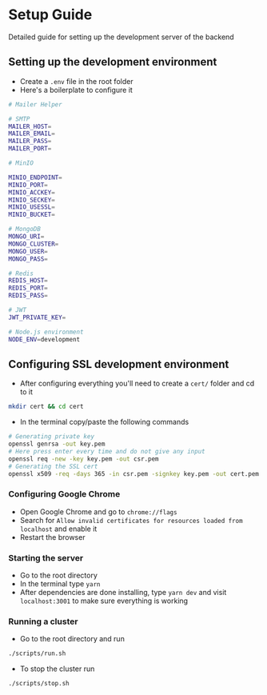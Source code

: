 # Setup Guide

Detailed guide for setting up the development server of the backend

## Setting up the development environment

- Create a `.env` file in the root folder
- Here's a boilerplate to configure it

```bash
# Mailer Helper

# SMTP
MAILER_HOST=
MAILER_EMAIL=
MAILER_PASS=
MAILER_PORT=

# MinIO

MINIO_ENDPOINT=
MINIO_PORT=
MINIO_ACCKEY=
MINIO_SECKEY=
MINIO_USESSL=
MINIO_BUCKET=

# MongoDB
MONGO_URI=
MONGO_CLUSTER=
MONGO_USER=
MONGO_PASS=

# Redis
REDIS_HOST=
REDIS_PORT=
REDIS_PASS=

# JWT
JWT_PRIVATE_KEY=

# Node.js environment
NODE_ENV=development
```

## Configuring SSL development environment

- After configuring everything you'll need to create a `cert/` folder and cd to it

```bash
mkdir cert && cd cert
```

- In the terminal copy/paste the following commands

```bash
# Generating private key
openssl genrsa -out key.pem
# Here press enter every time and do not give any input
openssl req -new -key key.pem -out csr.pem
# Generating the SSL cert
openssl x509 -req -days 365 -in csr.pem -signkey key.pem -out cert.pem
```

### Configuring Google Chrome

- Open Google Chrome and go to `chrome://flags`
- Search for `Allow invalid certificates for resources loaded from localhost` and enable it
- Restart the browser

### Starting the server

- Go to the root directory
- In the terminal type `yarn`
- After dependencies are done installing, type `yarn dev` and visit `localhost:3001` to make sure everything is working

### Running a cluster

- Go to the root directory and run

```bash
./scripts/run.sh
```

- To stop the cluster run

```bash
./scripts/stop.sh
```
